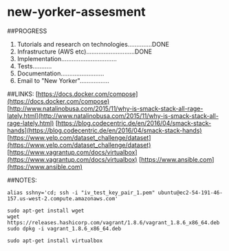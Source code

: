 # new-yorker-assesment


##PROGRESS
1. Tutorials and research on technologies..............DONE
2. Infrastructure (AWS etc)............................DONE
3. Implementation................................
4. Tests...........
5. Documentation.........................
6. Email to "New Yorker".................

##LINKS:
[https://docs.docker.com/compose](https://docs.docker.com/compose)
[http://www.natalinobusa.com/2015/11/why-is-smack-stack-all-rage-lately.html](http://www.natalinobusa.com/2015/11/why-is-smack-stack-all-rage-lately.html)
[https://blog.codecentric.de/en/2016/04/smack-stack-hands](https://blog.codecentric.de/en/2016/04/smack-stack-hands)
[https://www.yelp.com/dataset_challenge/dataset](https://www.yelp.com/dataset_challenge/dataset)
[https://www.vagrantup.com/docs/virtualbox](https://www.vagrantup.com/docs/virtualbox)
[https://www.ansible.com](https://www.ansible.com)

##NOTES:
```
alias sshny='cd; ssh -i "iv_test_key_pair_1.pem" ubuntu@ec2-54-191-46-157.us-west-2.compute.amazonaws.com'

sudo apt-get install wget
wget https://releases.hashicorp.com/vagrant/1.8.6/vagrant_1.8.6_x86_64.deb
sudo dpkg -i vagrant_1.8.6_x86_64.deb

sudo apt-get install virtualbox

```
